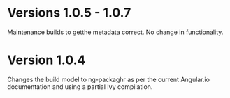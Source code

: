 # Versions 1.0.5 - 1.0.7

Maintenance builds to getthe metadata correct. No change in functionality.

# Version 1.0.4

Changes the build model to ng-packaghr as per the current Angular.io documentation and using a partial Ivy compilation.
